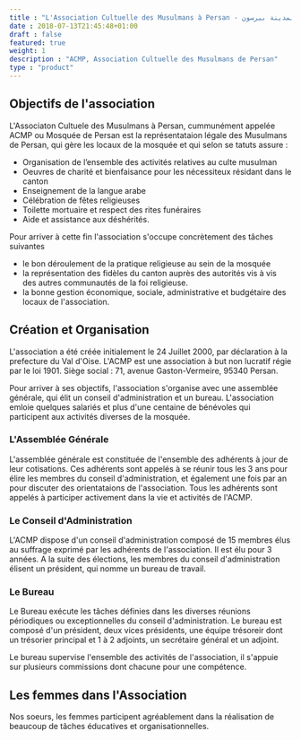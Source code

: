 ```yaml
---
title : "L'Association Cultuelle des Musulmans à Persan - الرابطة الدينية للمسلمين بمدينة بيرسون"
date : 2018-07-13T21:45:48+01:00
draft : false
featured: true
weight: 1
description : "ACMP, Association Cultuelle des Musulmans de Persan"
type : "product"
---
```


## Objectifs de l'association

L'Associaton Cultuele des Musulmans à Persan, cummunément appelée ACMP ou
Mosquée de Persan est la représentataion légale des Musulmans de Persan, qui
gère les locaux de la mosquée et qui selon se tatuts assure :

- Organisation de l’ensemble des activités relatives au culte musulman
- Oeuvres de charité et bienfaisance pour les nécessiteux résidant dans le canton
- Enseignement de la langue arabe
- Célébration de fêtes religieuses
- Toilette mortuaire et respect des rites funéraires
- Aide et assistance aux déshérités.


Pour arriver à cette fin l'association s'occupe concrètement des tâches suivantes

- le bon déroulement de la pratique religieuse au sein de la mosquée
- la représentation des fidèles du canton auprès des autorités vis à vis des autres communautés de la foi religieuse.
- la bonne gestion économique, sociale, administrative et budgétaire des locaux de l'association.

## Création et Organisation

L'association a été créée initialement le 24 Juillet 2000, par déclaration à la
prefecture du Val d'Oise. L'ACMP est une association à but non lucratif régie
par le loi 1901. Siège social : 71, avenue Gaston-Vermeire, 95340 Persan.

Pour arriver à ses objectifs, l'association s'organise avec une assemblée
générale, qui élit un conseil d'administration et un bureau. L'association
emloie quelques salariés et plus d'une centaine de bénévoles qui participent aux
activités diverses de la mosquée.

### L'Assemblée Générale

L'assemblée générale est constituée de l'ensemble des adhérents à jour de leur
cotisations. Ces adhérents sont appelés à se réunir tous les 3 ans pour élire
les membres du conseil d'administration, et également une fois par an pour
discuter des orientataions de l'association. Tous les adhérents sont appelés à
participer activement dans la vie et activités de l'ACMP.

### Le Conseil d'Administration

L'ACMP dispose d'un conseil d'administration composé de 15 membres élus au
suffrage exprimé par les adhérents de l'association. Il est élu pour 3 années. A
la suite des élections, les membres du conseil d'administration élisent un
président, qui nomme un bureau de travail.

### Le Bureau

Le Bureau exécute les tâches définies dans les diverses réunions périodiques ou
exceptionnelles du conseil d'administration. Le bureau est composé d'un
président, deux vices présidents, une équipe trésoreir dont un trésorier
principal et 1 à 2 adjoints, un secrétaire général et un adjoint.

Le bureau supervise l'ensemble des activités de l'association, il s'appuie sur
plusieurs commissions dont chacune pour une compétence.

## Les femmes dans l'Association

Nos soeurs, les femmes participent agréablement dans la réalisation de beaucoup de tâches
éducatives et organisationnelles.
